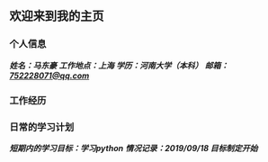 ## 欢迎来到我的主页


### 个人信息
***姓名：马东豪***
***工作地点：上海***
***学历：河南大学（本科）***
***邮箱：752228071@qq.com***

### 工作经历


### 日常的学习计划
***短期内的学习目标：学习python***
***情况记录：2019/09/18 目标制定开始***

